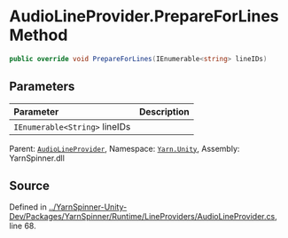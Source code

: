 # AudioLineProvider.PrepareForLines Method


```csharp
public override void PrepareForLines(IEnumerable<string> lineIDs)
```

## Parameters
|Parameter|Description|
|:---|:---|
|`IEnumerable<String>` lineIDs||


<div class="class-metadata">

Parent: [`AudioLineProvider`](/api/csharp/yarn.unity/audiolineprovider.md), Namespace: [`Yarn.Unity`](/api/csharp/yarn.unity/README.md), Assembly: YarnSpinner.dll
</div>

## Source
Defined in [../YarnSpinner-Unity-Dev/Packages/YarnSpinner/Runtime/LineProviders/AudioLineProvider.cs](https://github.com/YarnSpinnerTool/YarnSpinner-Unity//blob/develop/Runtime/LineProviders/AudioLineProvider.cs#L68), line 68.
